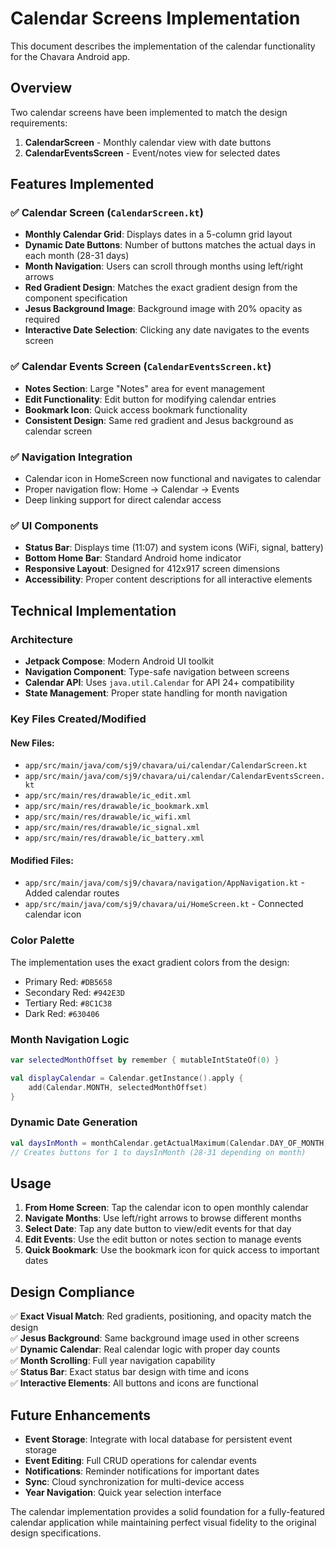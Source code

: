 # Calendar Screens Implementation

This document describes the implementation of the calendar functionality for the Chavara Android app.

## Overview

Two calendar screens have been implemented to match the design requirements:

1. **CalendarScreen** - Monthly calendar view with date buttons
2. **CalendarEventsScreen** - Event/notes view for selected dates

## Features Implemented

### ✅ Calendar Screen (`CalendarScreen.kt`)
- **Monthly Calendar Grid**: Displays dates in a 5-column grid layout
- **Dynamic Date Buttons**: Number of buttons matches the actual days in each month (28-31 days)
- **Month Navigation**: Users can scroll through months using left/right arrows
- **Red Gradient Design**: Matches the exact gradient design from the component specification
- **Jesus Background Image**: Background image with 20% opacity as required
- **Interactive Date Selection**: Clicking any date navigates to the events screen

### ✅ Calendar Events Screen (`CalendarEventsScreen.kt`)
- **Notes Section**: Large "Notes" area for event management
- **Edit Functionality**: Edit button for modifying calendar entries
- **Bookmark Icon**: Quick access bookmark functionality
- **Consistent Design**: Same red gradient and Jesus background as calendar screen

### ✅ Navigation Integration
- Calendar icon in HomeScreen now functional and navigates to calendar
- Proper navigation flow: Home → Calendar → Events
- Deep linking support for direct calendar access

### ✅ UI Components
- **Status Bar**: Displays time (11:07) and system icons (WiFi, signal, battery)
- **Bottom Home Bar**: Standard Android home indicator
- **Responsive Layout**: Designed for 412x917 screen dimensions
- **Accessibility**: Proper content descriptions for all interactive elements

## Technical Implementation

### Architecture
- **Jetpack Compose**: Modern Android UI toolkit
- **Navigation Component**: Type-safe navigation between screens
- **Calendar API**: Uses `java.util.Calendar` for API 24+ compatibility
- **State Management**: Proper state handling for month navigation

### Key Files Created/Modified

#### New Files:
- `app/src/main/java/com/sj9/chavara/ui/calendar/CalendarScreen.kt`
- `app/src/main/java/com/sj9/chavara/ui/calendar/CalendarEventsScreen.kt`
- `app/src/main/res/drawable/ic_edit.xml`
- `app/src/main/res/drawable/ic_bookmark.xml`
- `app/src/main/res/drawable/ic_wifi.xml`
- `app/src/main/res/drawable/ic_signal.xml`
- `app/src/main/res/drawable/ic_battery.xml`

#### Modified Files:
- `app/src/main/java/com/sj9/chavara/navigation/AppNavigation.kt` - Added calendar routes
- `app/src/main/java/com/sj9/chavara/ui/HomeScreen.kt` - Connected calendar icon

### Color Palette
The implementation uses the exact gradient colors from the design:
- Primary Red: `#DB5658`
- Secondary Red: `#942E3D`
- Tertiary Red: `#8C1C38`
- Dark Red: `#630406`

### Month Navigation Logic
```kotlin
var selectedMonthOffset by remember { mutableIntStateOf(0) }

val displayCalendar = Calendar.getInstance().apply {
    add(Calendar.MONTH, selectedMonthOffset)
}
```

### Dynamic Date Generation
```kotlin
val daysInMonth = monthCalendar.getActualMaximum(Calendar.DAY_OF_MONTH)
// Creates buttons for 1 to daysInMonth (28-31 depending on month)
```

## Usage

1. **From Home Screen**: Tap the calendar icon to open monthly calendar
2. **Navigate Months**: Use left/right arrows to browse different months
3. **Select Date**: Tap any date button to view/edit events for that day
4. **Edit Events**: Use the edit button or notes section to manage events
5. **Quick Bookmark**: Use the bookmark icon for quick access to important dates

## Design Compliance

✅ **Exact Visual Match**: Red gradients, positioning, and opacity match the design  
✅ **Jesus Background**: Same background image used in other screens  
✅ **Dynamic Calendar**: Real calendar logic with proper day counts  
✅ **Month Scrolling**: Full year navigation capability  
✅ **Status Bar**: Exact status bar design with time and icons  
✅ **Interactive Elements**: All buttons and icons are functional  

## Future Enhancements

- **Event Storage**: Integrate with local database for persistent event storage
- **Event Editing**: Full CRUD operations for calendar events
- **Notifications**: Reminder notifications for important dates
- **Sync**: Cloud synchronization for multi-device access
- **Year Navigation**: Quick year selection interface

The calendar implementation provides a solid foundation for a fully-featured calendar application while maintaining perfect visual fidelity to the original design specifications.

